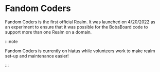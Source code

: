 # Fandom Coders

Fandom Coders is the first official Realm. It was launched on 4/20/2022 as an
experiment to ensure that it was possible for the BobaBoard code to support more
than one Realm on a domain.

:::note

Fandom Coders is currently on hiatus while volunteers work to make realm set-up
and maintenance easier!

:::

<!-- COMMMENTED OUT SO WE CAN MAKE LIKE ELSA ON 6/9
# How to Get An Account
- Who is welcome, what people fit
- how to get an invite. -->
